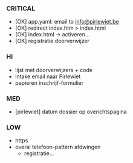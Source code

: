 ### CRITICAL 

* [OK] app.yaml: email to info@pirlewiet.be
* [OK] redirect index.htm > index.html
* [OK] index.html -> activeren...
* [OK] registratie doorverwijzer

### HI

* lijst met doorverwijzers + code
* intake email naar Pirlewiet
* papieren inschrijf-formulier

### MED
* [pirlewiet] datum dossier op overichtspagina 

### LOW
* https
* overal telefoon-pattern afdwingen
  * registratie...
